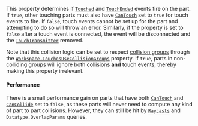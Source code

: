 This property determines if [`Touched`](https://create.roblox.com/docs/reference/engine/classes/BasePart#Touched) and
[`TouchEnded`](https://create.roblox.com/docs/reference/engine/classes/BasePart#TouchEnded) events fire on the part. If `true`,
other touching parts must also have [`CanTouch`](https://create.roblox.com/docs/reference/engine/classes/BasePart#CanTouch) set
to `true` for touch events to fire. If `false`, touch events cannot be set
up for the part and attempting to do so will throw an error. Similarly, if
the property is set to `false` after a touch event is connected, the event
will be disconnected and the [`TouchTransmitter`](https://create.roblox.com/docs/reference/engine/classes/TouchTransmitter) removed.

Note that this collision logic can be set to respect
[collision groups](https://create.roblox.com/docs/workspace/collisions#collision-filtering)
through the [`Workspace.TouchesUseCollisionGroups`](https://create.roblox.com/docs/reference/engine/classes/Workspace#TouchesUseCollisionGroups) property. If
`true`, parts in non-colliding groups will ignore both collisions **and**
touch events, thereby making this property irrelevant.
#### Performance

There is a small performance gain on parts that have both
[`CanTouch`](https://create.roblox.com/docs/reference/engine/classes/BasePart#CanTouch) and
[`CanCollide`](https://create.roblox.com/docs/reference/engine/classes/BasePart#CanCollide) set to `false`, as these parts will
never need to compute any kind of part to part collisions. However, they
can still be hit by [`Raycasts`](https://create.roblox.com/docs/reference/engine/classes/WorldRoot#Raycast) and
`Datatype.OverlapParams` queries.